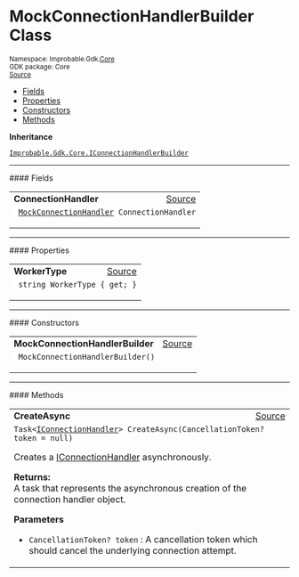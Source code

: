 
# MockConnectionHandlerBuilder Class
<sup>
Namespace: Improbable.Gdk.<a href="{{urlRoot}}/api/core-index">Core</a><br/>
GDK package: Core<br/>
<a href="https://www.github.com/spatialos/gdk-for-unity/blob/3a2a2965/workers/unity/Packages/io.improbable.gdk.core/Worker/ConnectionHandlers/MockConnectionHandler.cs/#L9">Source</a>
<style>
a code {
                    padding: 0em 0.25em!important;
}
code {
                    background-color: #ffffff!important;
}
</style>
</sup>
<nav id="pageToc" class="page-toc"><ul><li><a href="#fields">Fields</a>
<li><a href="#properties">Properties</a>
<li><a href="#constructors">Constructors</a>
<li><a href="#methods">Methods</a>
</ul></nav>



</p>

<b>Inheritance</b>

<code><a href="{{urlRoot}}/api/core/i-connection-handler-builder">Improbable.Gdk.Core.IConnectionHandlerBuilder</a></code>






</p>
<hr style="width:100%; border-top-color:#d8d8d8" />
#### Fields


</p>




<table width="100%">
    <tr>
        <td style="border-right:none"><a id="connectionhandler"></a><b>ConnectionHandler</b></td>
        <td style="border-left:none; text-align:right"><a href="https://www.github.com/spatialos/gdk-for-unity/blob/3a2a2965/workers/unity/Packages/io.improbable.gdk.core/Worker/ConnectionHandlers/MockConnectionHandler.cs/#L11">Source</a></td>
    </tr>
    <tr>
        <td colspan="2">
<code> <a href="{{urlRoot}}/api/core/mock-connection-handler">MockConnectionHandler</a> ConnectionHandler</code></p>


</td>
    </tr>
</table>





</p>
<hr style="width:100%; border-top-color:#d8d8d8" />
#### Properties


</p>




<table width="100%">
    <tr>
        <td style="border-right:none"><a id="workertype"></a><b>WorkerType</b></td>
        <td style="border-left:none; text-align:right"><a href="https://www.github.com/spatialos/gdk-for-unity/blob/3a2a2965/workers/unity/Packages/io.improbable.gdk.core/Worker/ConnectionHandlers/MockConnectionHandler.cs/#L23">Source</a></td>
    </tr>
    <tr>
        <td colspan="2">
<code> string WorkerType { get; }</code></p>



</td>
    </tr>
</table>





</p>
<hr style="width:100%; border-top-color:#d8d8d8" />
#### Constructors


</p>




<table width="100%">
    <tr>
        <td style="border-right:none"><a id="mockconnectionhandlerbuilder"></a><b>MockConnectionHandlerBuilder</b></td>
        <td style="border-left:none; text-align:right"><a href="https://www.github.com/spatialos/gdk-for-unity/blob/3a2a2965/workers/unity/Packages/io.improbable.gdk.core/Worker/ConnectionHandlers/MockConnectionHandler.cs/#L13">Source</a></td>
    </tr>
    <tr>
        <td colspan="2">
<code> MockConnectionHandlerBuilder()</code></p>






</td>
    </tr>
</table>




</p>
<hr style="width:100%; border-top-color:#d8d8d8" />
#### Methods


</p>




<table width="100%">
    <tr>
        <td style="border-right:none"><a id="createasync-cancellationtoken"></a><b>CreateAsync</b></td>
        <td style="border-left:none; text-align:right"><a href="https://www.github.com/spatialos/gdk-for-unity/blob/3a2a2965/workers/unity/Packages/io.improbable.gdk.core/Worker/ConnectionHandlers/MockConnectionHandler.cs/#L18">Source</a></td>
    </tr>
    <tr>
        <td colspan="2">
<code>Task&lt;<a href="{{urlRoot}}/api/core/i-connection-handler">IConnectionHandler</a>&gt; CreateAsync(CancellationToken? token = null)</code></p>
Creates a <a href="{{urlRoot}}/api/core/i-connection-handler">IConnectionHandler</a> asynchronously. 
</p><b>Returns:</b></br>A task that represents the asynchronous creation of the connection handler object.

</p>

<b>Parameters</b>

<ul>
<li><code>CancellationToken? token</code> : A cancellation token which should cancel the underlying connection attempt.</li>
</ul>





</td>
    </tr>
</table>





